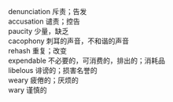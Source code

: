 denunciation 斥责；告发    
accusation 谴责；控告     
paucity 少量，缺乏    
cacophony  刺耳的声音，不和谐的声音         
rehash 重复；改变      
expendable 不必要的，可消费的，排出的；消耗品     
libelous 诽谤的；损害名誉的     
weary 疲倦的；厌烦的     
wary 谨慎的    

